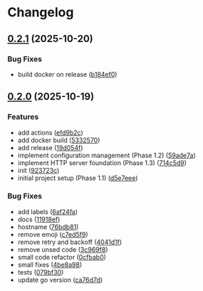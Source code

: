 # Changelog

## [0.2.1](https://github.com/vitalvas/alertmanager-gateway/compare/v0.2.0...v0.2.1) (2025-10-20)


### Bug Fixes

* build docker on release ([b184ef0](https://github.com/vitalvas/alertmanager-gateway/commit/b184ef025ccf6f37d9ea555ed1cf91850e836a6c))

## [0.2.0](https://github.com/vitalvas/alertmanager-gateway/compare/v0.1.0...v0.2.0) (2025-10-19)


### Features

* add actions ([efd9b2c](https://github.com/vitalvas/alertmanager-gateway/commit/efd9b2cb63eeb7572afcaffb4ad039928ea3b1e9))
* add docker build ([5332570](https://github.com/vitalvas/alertmanager-gateway/commit/5332570d596b63250ec9b98e184accf046a4704a))
* add release ([19d054f](https://github.com/vitalvas/alertmanager-gateway/commit/19d054ff30fea5aea7015efe1c4da91328fb59f3))
* implement configuration management (Phase 1.2) ([59ade7a](https://github.com/vitalvas/alertmanager-gateway/commit/59ade7a4f0e568aa17a57e7ba686fbb3c8f7f696))
* implement HTTP server foundation (Phase 1.3) ([714c5d9](https://github.com/vitalvas/alertmanager-gateway/commit/714c5d968d24598a983f342d6d5d8d7755b6f645))
* init ([923723c](https://github.com/vitalvas/alertmanager-gateway/commit/923723c3b76ddca883e4e8a6f056461a03246129))
* initial project setup (Phase 1.1) ([d5e7eee](https://github.com/vitalvas/alertmanager-gateway/commit/d5e7eeeaea615f4197f67b7ad3bb9e6d10cc66ad))


### Bug Fixes

* add labels ([6af24fa](https://github.com/vitalvas/alertmanager-gateway/commit/6af24fab452c33e10cb31109c4057d31fedba173))
* docs ([11918ef](https://github.com/vitalvas/alertmanager-gateway/commit/11918ef2a010b247f246e89afb581b8f7f217d95))
* hostname ([76bdb81](https://github.com/vitalvas/alertmanager-gateway/commit/76bdb81cb289a35fb842cd94630c036801921b3d))
* remove emoji ([c7ed5f9](https://github.com/vitalvas/alertmanager-gateway/commit/c7ed5f9290449aae4319b12c1a9232afeb04ee8b))
* remove retry and backoff ([4041d1f](https://github.com/vitalvas/alertmanager-gateway/commit/4041d1f9a879f2e615d8928e2d5676c7c7e3117a))
* remove unsed code ([3c969f8](https://github.com/vitalvas/alertmanager-gateway/commit/3c969f81e043d16c20c890ce5b4c816d984d32b6))
* small code refactor ([0cfbab0](https://github.com/vitalvas/alertmanager-gateway/commit/0cfbab0b7a78cb7ed5fd8ef91b3509b588ad04c2))
* small fixes ([4be8a98](https://github.com/vitalvas/alertmanager-gateway/commit/4be8a98af545184181b44190d21fe219150c88ec))
* tests ([079bf30](https://github.com/vitalvas/alertmanager-gateway/commit/079bf307dd016e4b562fa3bceb2b847329e4c7ed))
* update go version ([ca76d7d](https://github.com/vitalvas/alertmanager-gateway/commit/ca76d7dc7c4ef3cc093d058e6a14e3005da82046))
